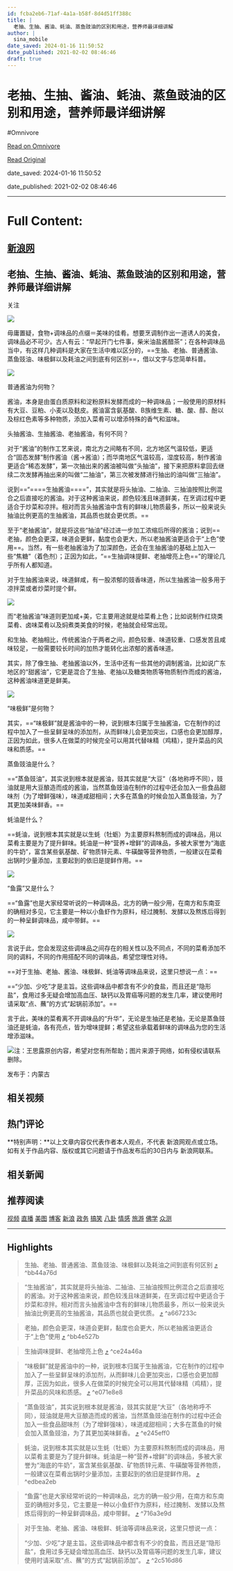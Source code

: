 ```yaml
---
id: fcba2eb6-71af-4a1a-b58f-8d4d51ff388c
title: |
  老抽、生抽、酱油、蚝油、蒸鱼豉油的区别和用途，营养师最详细讲解
author: |
  sina_mobile
date_saved: 2024-01-16 11:50:52
date_published: 2021-02-02 08:46:46
draft: true
---
```


# 老抽、生抽、酱油、蚝油、蒸鱼豉油的区别和用途，营养师最详细讲解
#Omnivore

[Read on Omnivore](https://omnivore.app/me/-18d132ed450)

[Read Original](https://k.sina.cn/article_3101525961_b8dd87c901900vl87.html)

date_saved: 2024-01-16 11:50:52

date_published: 2021-02-02 08:46:46

--- 

# Full Content: 

[](https://sina.cn/?vt=4&pos=11&cid=56264 "手机新浪网") 

## [ 新浪网](https://k.sina.cn/ "新浪网") 

[](https://sina.cn/Index/nav "网站导航") [ ](https://my.sina.cn/) 

##  老抽、生抽、酱油、蚝油、蒸鱼豉油的区别和用途，营养师最详细讲解

 关注

![](https://proxy-prod.omnivore-image-cache.app/0x0,s6iCgP8RPqmowGnRxvTGP4pmmQibOLRDy0EsYP2c2MG0/http://k.sinaimg.cn/n/sinakd10117/660/w550h110/20201126/bd54-kentcvx6065228.png/w700d1q75cms.jpg)

毋庸置疑，食物+调味品的点缀＝美味的佳肴。想要烹调制作出一道诱人的美食，调味品必不可少。古人有云：“早起开门七件事，柴米油盐酱醋茶”；在各种调味品当中，有这样几种调料是大家在生活中难以区分的，==生抽、老抽、普通酱油、蒸鱼豉油、味极鲜以及耗油之间到底有何区别==，借以文字与您简单科普。

![](https://proxy-prod.omnivore-image-cache.app/0x0,swxxrbAmw9KZd0NB_UIRH0hVJP211SX8YFQQfBrxlh8Y/http://k.sinaimg.cn/n/sinakd202122s/200/w1080h720/20210202/b85e-kiksqxi0408841.jpg/w700d1q75cms.jpg)

普通酱油为何物？

酱油，本身是由蛋白质原料和淀粉原料发酵而成的一种调味品；一般使用的原材料有大豆、豆粕、小麦以及麸皮。酱油富含氨基酸、B族维生素、糖、酸、醇、酚以及棕红色素等多种物质，添加入菜肴可以增添特殊的香气和滋味。

头抽酱油、生抽酱油、老抽酱油，有何不同？

对于“酱油”的制作工艺来说，南北方之间略有不同，北方地区气温较低，更适合“固态发酵”制作酱油（酱→酱油）；而华南地区气温较高，湿度较高，制作酱油更适合“稀态发酵”，第一次抽出来的酱油被叫做“头抽油”，接下来把原料拿回去继续二次发酵再抽出来的叫做“二抽油”，第三次被发酵进行抽出的油叫做“三抽油”。

说到==“====生抽酱油====”，其实就是将头抽油、二抽油、三抽油按照比例混合之后直接吃的酱油。对于这种酱油来说，颜色较浅且味道鲜美，在烹调过程中更适合于炒菜和凉拌。相对而言头抽酱油中含有的鲜味儿物质最多，所以一般来说头抽油比例更高的生抽酱油，其品质也就会更优质。==

至于“老抽酱油”，就是将这些“抽油”经过进一步加工浓缩后所得的酱油；说到==老抽，颜色会更深，味道会更鲜，黏度也会更大，所以老抽酱油更适合于“上色”使用==。当然，有一些老抽酱油为了加深颜色，还会在生抽酱油的基础上加入一些“焦糖”（着色剂）；正因为如此，“==生抽调味提鲜、老抽增亮上色==”的理论几乎所有人都知道。

对于生抽酱油来说，味道鲜咸，有一股浓郁的豉香味道，所以生抽酱油一般多用于凉拌菜或者炒菜时提个鲜。

![](https://proxy-prod.omnivore-image-cache.app/0x0,seiVGFdklIAXAteaROMYz2_BuVqOJLuJzyVRvqOMfqDc/http://k.sinaimg.cn/n/sinakd202122s/309/w703h406/20210202/f5b7-kiksqxi0408842.png/w700d1q75cms.jpg)

而“老抽酱油”味道则更加咸+美，它主要用途就是给菜肴上色；比如说制作红烧类菜肴、卤味菜肴以及焖煮类美食的时候，老抽就会经常出现。

和生抽、老抽相比，传统酱油介于两者之间，颜色较重、味道较重、口感发苦且咸味较足，一般需要较长时间的加热才能转化出浓郁的酱香味道。

其实，除了像生抽、老抽酱油以外，生活中还有一些其他的调制酱油，比如说广东地区的“甜酱油”，它更是混合了生抽、老抽以及糖类物质等物质制作而成的酱油，这种酱油味道更是鲜美。

![](https://proxy-prod.omnivore-image-cache.app/0x0,sXF8AtFzh5-5ZTPoyyqAmoepfkrt1Tq-EJQiTzdAixvM/http://k.sinaimg.cn/n/sinakd202122s/181/w489h492/20210202/ccf5-kiksqxi0408990.jpg/w700d1q75cms.jpg)

“味极鲜”是何物？

其实，==“味极鲜”就是酱油中的一种，说到根本归属于生抽酱油，它在制作的过程中加入了一些呈鲜呈味的添加剂，从而鲜味儿会更加突出，口感也会更加醇厚，正因为如此，很多人在做菜的时候完全可以用其代替味精（鸡精），提升菜品的风味和质感。==

蒸鱼豉油是什么？

==“蒸鱼豉油”，其实说到根本就是酱油，豉其实就是“大豆”（各地称呼不同），豉油就是用大豆酿造而成的酱油，当然蒸鱼豉油在制作的过程中还会加入一些食品甜味剂（为了增鲜强味），味道咸甜相间；大多在蒸鱼的时候会加入蒸鱼豉油，为了其更加美味鲜香。==

蚝油是什么？

==蚝油，说到根本其实就是以生蚝（牡蛎）为主要原料熬制而成的调味品，用以菜肴主要是为了提升鲜味。蚝油是一种“营养+增鲜”的调味品，多被大家誉为“海底的牛奶”，富含某些氨基酸、矿物质锌元素、牛磺酸等营养物质，一般建议在菜肴出锅时少量添加，主要起到的依旧是提鲜作用。==

![](https://proxy-prod.omnivore-image-cache.app/0x0,sO56jTQXFOMFVdL3v8fNcotDrRAOSlMaQTUWa7Pr4Lbc/http://k.sinaimg.cn/n/sinakd202122s/387/w750h437/20210202/2932-kiksqxi0408992.jpg/w700d1q75cms.jpg)

“鱼露”又是什么？

==“鱼露”也是大家经常听说的一种调味品，北方的确一般少用，在南方和东南亚的确相对多见，它主要是一种以小鱼虾作为原料，经过腌制、发酵以及熬炼后得到的一种呈鲜调味品，咸中带鲜。==

![](https://proxy-prod.omnivore-image-cache.app/0x0,sYqFe4yomqCbl9gxPMjH9p7aiSrU-sN64Frr_FXdwDv0/http://k.sinaimg.cn/n/sinakd202122s/0/w400h400/20210202/3caf-kiksqxi0409151.jpg/w700d1q75cms.jpg)

言说于此，您会发现这些调味品之间存在的相关性以及不同点，不同的菜肴添加不同的调料，不同的作用搭配不同的调味品，希望您理性对待。

==对于生抽、老抽、酱油、味极鲜、蚝油等调味品来说，这里只想说一点：==

==“少加、少吃”才是主旨。这些调味品中都含有不少的食盐，而且还是“隐形盐”，食用过多无疑会增加高血压、缺钙以及胃癌等问题的发生几率，建议使用时请采取“点、蘸”的方式“起锅前添加”。==

言于此，美味的菜肴离不开调味品的“升华”，无论是生抽还是老抽，无论是蒸鱼豉油还是蚝油，各有亮点，皆为增味提鲜；希望这些承载着鲜味的调味品为您的生活增添滋味。

![](https://proxy-prod.omnivore-image-cache.app/0x0,sVh0bsgOq6fgFIy74Mg8xV9DD4I7W00O1ytvLhcXhe68/http://k.sinaimg.cn/n/sinakd202122s/299/w1080h1619/20210202/0be0-kiksqxi0409152.jpg/w700d1q75cms.jpg)注：王思露原创内容，希望对您有所帮助；图片来源于网络，如有侵权请联系删除。

发布于：内蒙古

## 相关视频

## 热门评论

**特别声明：**以上文章内容仅代表作者本人观点，不代表 新浪网观点或立场。如有关于作品内容、版权或其它问题请于作品发布后的30日内与 新浪网联系。 

## 相关新闻

## 推荐阅读

[视频](http://video.sina.cn/?vt=4 "视频") [直播](http://bn.sina.cn/?vt=4 "直播") [美图](http://photo.sina.cn/?vt=4 "美图") [博客](http://blog.sina.cn/?vt=4 "博客") [ 新浪](http://k.sina.cn/?vt=4 "新浪") [政务](http://gov.sina.cn/?vt=4 "政务") [搞笑](http://joke.sina.cn/?vt=4 "搞笑") [八卦](http://ent.sina.cn/star/index.d.html?vt=4 "八卦") [情感](http://eladies.sina.cn/feel?vt=4 "情感") [旅游](http://travel.sina.cn/?vt=4 "旅游") [佛学](http://fo.sina.cn/?vt=4 "佛学") [众测](http://zhongce.sina.com.cn/?vt=4 "众测") 

---

## Highlights

> 生抽、老抽、普通酱油、蒸鱼豉油、味极鲜以及耗油之间到底有何区别 [⤴️](https://omnivore.app/me/-18d132ed450#bb44a76d-4120-4c30-aded-a3c879fcda65)  ^bb44a76d

> “生抽酱油”，其实就是将头抽油、二抽油、三抽油按照比例混合之后直接吃的酱油。对于这种酱油来说，颜色较浅且味道鲜美，在烹调过程中更适合于炒菜和凉拌。相对而言头抽酱油中含有的鲜味儿物质最多，所以一般来说头抽油比例更高的生抽酱油，其品质也就会更优质。 [⤴️](https://omnivore.app/me/-18d132ed450#a667233c-8b55-4807-b43e-3bd6b650d319)  ^a667233c

> 老抽，颜色会更深，味道会更鲜，黏度也会更大，所以老抽酱油更适合于“上色”使用 [⤴️](https://omnivore.app/me/-18d132ed450#bb4e527b-284d-40f2-8f8a-c12c5a5bb5a2)  ^bb4e527b

> 生抽调味提鲜、老抽增亮上色 [⤴️](https://omnivore.app/me/-18d132ed450#ce24a46a-2588-4766-baf0-baa8e49fb499)  ^ce24a46a

> “味极鲜”就是酱油中的一种，说到根本归属于生抽酱油，它在制作的过程中加入了一些呈鲜呈味的添加剂，从而鲜味儿会更加突出，口感也会更加醇厚，正因为如此，很多人在做菜的时候完全可以用其代替味精（鸡精），提升菜品的风味和质感。 [⤴️](https://omnivore.app/me/-18d132ed450#e071e8e8-4a6c-4bf1-a860-2c71084dd16f)  ^e071e8e8

> “蒸鱼豉油”，其实说到根本就是酱油，豉其实就是“大豆”（各地称呼不同），豉油就是用大豆酿造而成的酱油，当然蒸鱼豉油在制作的过程中还会加入一些食品甜味剂（为了增鲜强味），味道咸甜相间；大多在蒸鱼的时候会加入蒸鱼豉油，为了其更加美味鲜香。 [⤴️](https://omnivore.app/me/-18d132ed450#e245eff0-2dc4-41b4-9043-6c60d65b0deb)  ^e245eff0

> 蚝油，说到根本其实就是以生蚝（牡蛎）为主要原料熬制而成的调味品，用以菜肴主要是为了提升鲜味。蚝油是一种“营养+增鲜”的调味品，多被大家誉为“海底的牛奶”，富含某些氨基酸、矿物质锌元素、牛磺酸等营养物质，一般建议在菜肴出锅时少量添加，主要起到的依旧是提鲜作用。 [⤴️](https://omnivore.app/me/-18d132ed450#edbea2eb-937a-4a16-b039-0bc5f90cb668)  ^edbea2eb

> “鱼露”也是大家经常听说的一种调味品，北方的确一般少用，在南方和东南亚的确相对多见，它主要是一种以小鱼虾作为原料，经过腌制、发酵以及熬炼后得到的一种呈鲜调味品，咸中带鲜。 [⤴️](https://omnivore.app/me/-18d132ed450#716a3e9d-406c-45dc-a1fb-ca1a59efa362)  ^716a3e9d

> 对于生抽、老抽、酱油、味极鲜、蚝油等调味品来说，这里只想说一点：
> 
> “少加、少吃”才是主旨。这些调味品中都含有不少的食盐，而且还是“隐形盐”，食用过多无疑会增加高血压、缺钙以及胃癌等问题的发生几率，建议使用时请采取“点、蘸”的方式“起锅前添加”。 [⤴️](https://omnivore.app/me/-18d132ed450#2c516d86-ff2c-446c-8199-33a9e32dc160)  ^2c516d86

